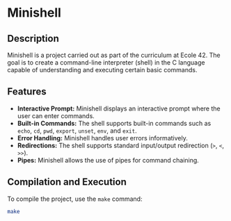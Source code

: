 # Minishell

## Description
Minishell is a project carried out as part of the curriculum at Ecole 42. The goal is to create a command-line interpreter (shell) in the C language capable of understanding and executing certain basic commands.

## Features
- **Interactive Prompt:** Minishell displays an interactive prompt where the user can enter commands.
- **Built-in Commands:** The shell supports built-in commands such as `echo`, `cd`, `pwd`, `export`, `unset`, `env`, and `exit`.
- **Error Handling:** Minishell handles user errors informatively.
- **Redirections:** The shell supports standard input/output redirection (`>`, `<`, `>>`).
- **Pipes:** Minishell allows the use of pipes for command chaining.

## Compilation and Execution
To compile the project, use the `make` command:
```bash
make
```
